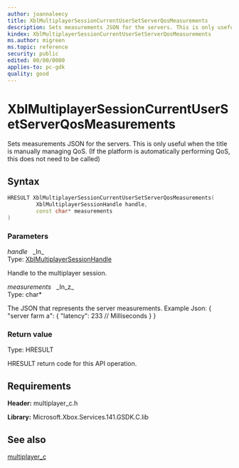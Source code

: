 ```yaml
---
author: joannaleecy
title: XblMultiplayerSessionCurrentUserSetServerQosMeasurements
description: Sets measurements JSON for the servers. This is only useful when the title is manually managing QoS. (If the platform is automatically performing QoS, this does not need to be called)
kindex: XblMultiplayerSessionCurrentUserSetServerQosMeasurements
ms.author: migreen
ms.topic: reference
security: public
edited: 00/00/0000
applies-to: pc-gdk
quality: good
---
```


# XblMultiplayerSessionCurrentUserSetServerQosMeasurements  

Sets measurements JSON for the servers. This is only useful when the title is manually managing QoS. (If the platform is automatically performing QoS, this does not need to be called)  

## Syntax  
  
```cpp
HRESULT XblMultiplayerSessionCurrentUserSetServerQosMeasurements(  
         XblMultiplayerSessionHandle handle,  
         const char* measurements  
)  
```  
  
### Parameters  
  
*handle* &nbsp;&nbsp;\_In\_  
Type: [XblMultiplayerSessionHandle](../handles/xblmultiplayersessionhandle.md)  
  
Handle to the multiplayer session.  
  
*measurements* &nbsp;&nbsp;\_In\_z\_  
Type: char*  
  
The JSON that represents the server measurements. Example Json: { "server farm a": { "latency": 233 // Milliseconds } }  
  
  
### Return value  
Type: HRESULT
  
HRESULT return code for this API operation.
  
## Requirements  
  
**Header:** multiplayer_c.h
  
**Library:** Microsoft.Xbox.Services.141.GSDK.C.lib
  
## See also  
[multiplayer_c](../multiplayer_c_members.md)  
  
  